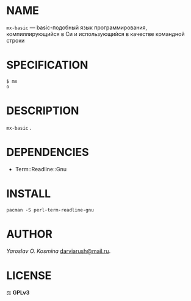 # NAME

`mx-basic` — basic-подобный язык программирования, компиллирующийся в Си и использующийся в качестве командной строки

# SPECIFICATION

```basic
$ mx
o 
```

# DESCRIPTION

`mx-basic` .

# DEPENDENCIES

* Term::Readline::Gnu

# INSTALL

    pacman -S perl-term-readline-gnu

# AUTHOR

_Yaroslav O. Kosmina_ <darviarush@mail.ru>.

# LICENSE

⚖ **GPLv3**
